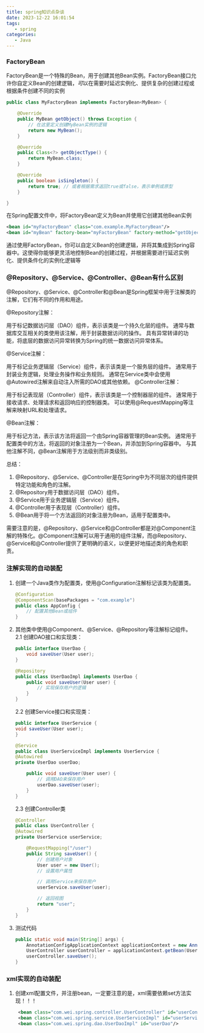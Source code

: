 ```yaml
---
title: spring知识点杂谈
date: 2023-12-22 16:01:54
tags:
   - spring
categories:
   - Java
---
```


### FactoryBean

FactoryBean是一个特殊的Bean，用于创建其他Bean实例。FactoryBean接口允许你自定义Bean的创建逻辑，*可*以在需要时延迟实例化、提供复杂的创建过程或根据条件创建不同的实例

```java
public class MyFactoryBean implements FactoryBean<MyBean> {

    @Override
    public MyBean getObject() throws Exception {
        // 在这里定义创建MyBean实例的逻辑
        return new MyBean();
    }

    @Override
    public Class<?> getObjectType() {
        return MyBean.class;
    }

    @Override
    public boolean isSingleton() {
        return true; // 或者根据需求返回true或false，表示单例或原型
    }

}
```

在Spring配置文件中，将FactoryBean定义为Bean并使用它创建其他Bean实例

```xml
<bean id="myFactoryBean" class="com.example.MyFactoryBean"/>
<bean id="myBean" factory-bean="myFactoryBean" factory-method="getObject"/>
```
通过使用FactoryBean，你可以自定义Bean的创建逻辑，并将其集成到Spring容器中。这使得你能够更灵活地控制Bean的创建过程，并根据需要进行延迟实例化、提供条件化的实例化逻辑等
### @Repository、@Service、@Controller、@Bean有什么区别
@Repository、@Service、@Controller和@Bean是Spring框架中用于注解类的注解，它们有不同的作用和用途。

@Repository注解：

用于标记数据访问层（DAO）组件，表示该类是一个持久化层的组件。
通常与数据库交互相关的类使用该注解，用于封装数据访问的操作。
具有异常转译的功能，将底层的数据访问异常转换为Spring的统一数据访问异常体系。

@Service注解：

用于标记业务逻辑层（Service）组件，表示该类是一个服务层的组件。
通常用于封装业务逻辑，处理业务操作和业务规则。
通常在Service类中会使用@Autowired注解来自动注入所需的DAO或其他依赖。
@Controller注解：

用于标记表现层（Controller）组件，表示该类是一个控制器层的组件。
通常用于接收请求、处理请求和返回响应的控制器类。
可以使用@RequestMapping等注解来映射URL和处理请求。

@Bean注解：

用于标记方法，表示该方法将返回一个由Spring容器管理的Bean实例。
通常用于配置类中的方法，将返回的对象注册为一个Bean，并添加到Spring容器中。
与其他注解不同，@Bean注解用于方法级别而非类级别。

总结：
1. @Repository、@Service、@Controller是在Spring中为不同层次的组件提供特定功能和角色的注解。
2. @Repository用于数据访问层（DAO）组件。
3. @Service用于业务逻辑层（Service）组件。
4. @Controller用于表现层（Controller）组件。
5. @Bean用于将一个方法返回的对象注册为Bean，适用于配置类中。

需要注意的是，@Repository、@Service和@Controller都是对@Component注解的特殊化。@Component注解可以用于通用的组件注解，而@Repository、@Service和@Controller提供了更明确的语义，以便更好地描述类的角色和职责。

### 注解实现的自动装配
1. 创建一个Java类作为配置类，使用@Configuration注解标记该类为配置类。
    ```java
    @Configuration
    @ComponentScan(basePackages = "com.example")
    public class AppConfig {
        // 配置其他Bean或组件
    }
    ```
2. 其他类中使用@Component、@Service、@Repository等注解标记组件。
   2.1 创建DAO接口和实现类：
    ```java
    public interface UserDao {
        void saveUser(User user);
    }
    
    @Repository
    public class UserDaoImpl implements UserDao {
        public void saveUser(User user) {
            // 实现保存用户的逻辑
        }
    }
    ```
   2.2 创建Service接口和实现类：
    ```java
    public interface UserService {
    void saveUser(User user);
    }
    
    @Service
    public class UserServiceImpl implements UserService {
    @Autowired
    private UserDao userDao;
    
        public void saveUser(User user) {
            // 调用DAO来保存用户
            userDao.saveUser(user);
        }
    }
    ```
   2.3 创建Controller类
    ```java
    @Controller
    public class UserController {
    @Autowired
    private UserService userService;
    
        @RequestMapping("/user")
        public String saveUser() {
            // 创建用户对象
            User user = new User();
            // 设置用户属性
    
            // 调用Service来保存用户
            userService.saveUser(user);
    
            // 返回视图
            return "user";
        }
    }
    ```
3. 测试代码
    ```java
    public static void main(String[] args) {
        AnnotationConfigApplicationContext applicationContext = new AnnotationConfigApplicationContext(MyApplication.class);
        UserController userController = applicationContext.getBean(UserController.class);
        userController.saveUser();
    }
    ```
### xml实现的自动装配
1. 创建xml配置文件，并注册bean，一定要注意的是，xml需要依赖set方法实现！！！
   ```xml
    <bean class="com.wei.spring.controller.UserController" id="userController" autowire="byType"/>
    <bean class="com.wei.spring.service.UserServiceImpl" id="userService" autowire="byType"/>
    <bean class="com.wei.spring.dao.UserDaoImpl" id="userDao"/>
   ```



